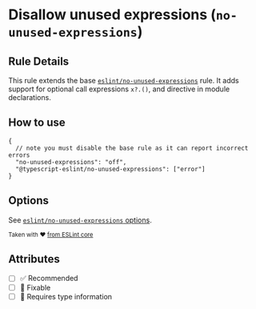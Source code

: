 # Disallow unused expressions (`no-unused-expressions`)

## Rule Details

This rule extends the base
[`eslint/no-unused-expressions`](https://eslint.org/docs/rules/no-unused-expressions)
rule. It adds support for optional call expressions `x?.()`, and directive in
module declarations.

## How to use

```jsonc
{
  // note you must disable the base rule as it can report incorrect errors
  "no-unused-expressions": "off",
  "@typescript-eslint/no-unused-expressions": ["error"]
}
```

## Options

See
[`eslint/no-unused-expressions` options](https://eslint.org/docs/rules/no-unused-expressions#options).

<sup>Taken with ❤️
[from ESLint core](https://github.com/eslint/eslint/blob/master/docs/rules/no-unused-expressions.md)</sup>

## Attributes

- [ ] ✅ Recommended
- [ ] 🔧 Fixable
- [ ] 💭 Requires type information
